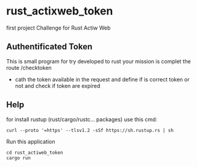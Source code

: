 # rust_actixweb_token
first project Challenge for Rust Actiw Web 

## Authentificated Token 
This is small program for try developed to rust your mission is complet the route /checktoken
* cath the token available in the request and define if is correct token or not and check if token are expired

## Help
for install rustup (rust/cargo/rustc... packages) use this cmd:
```
curl --proto '=https' --tlsv1.2 -sSf https://sh.rustup.rs | sh
```

Run this application 
```
cd rust_actiweb_token
cargo run
```
